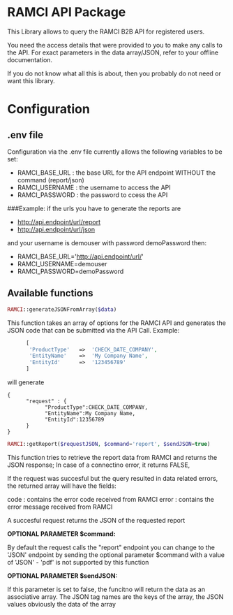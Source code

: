 # RAMCI API Package

This Library allows to query the RAMCI B2B API for registered users. 

You need the access details that were provided to you to make any calls to the API.
For exact parameters in the data array/JSON, refer to your offline documentation.

If you do not know what all this is about, then you probably do not need or want this library.

# Configuration

## .env file

Configuration via the .env file currently allows the following variables to be set:

- RAMCI\_BASE\_URL : the base URL for the API endpoint WITHOUT the command (report/json)
- RAMCI\_USERNAME : the username to access the API
- RAMCI\_PASSWORD : the password to ccess the API

###Example:
if the urls you have to generate the reports are
- http://api.endpoint/url/report
- http://api.endpoint/url/json

and your username is demouser with password demoPassword then: 

- RAMCI\_BASE\_URL='http://api.endpoint/url/'
- RAMCI\_USERNAME=demouser 
- RAMCI\_PASSWORD=demoPassword

## Available functions

```php
RAMCI::generateJSONFromArray($data)
```

This function takes an array of options for the RAMCI API and generates the JSON code
that can be submitted via the API Call. Example:
```php
      [
       'ProductType'   =>  'CHECK_DATE_COMPANY',
       'EntityName'    =>  'My Company Name',
       'EntityId'      =>  '123456789'
      ]
``` 
will generate
```
{
      "request" : {
            "ProductType":CHECK_DATE_COMPANY,
            "EntityName":My Company Name,
            "EntityId":12356789
      }
}
```



```php
RAMCI::getReport($requestJSON, $command='report', $sendJSON=true)
```

This function tries to retrieve the report data from RAMCI and returns the JSON response;
In case of a connectino error, it returns FALSE,

If the request was succesful but the query resulted in data related errors, the returned array will have the fields:

code  : contains the error code received from RAMCI
error : contains the error message received from RAMCI

A succesful request returns the JSON of the requested report

**OPTIONAL PARAMETER $command:**

By default the request calls the "report" endpoint you can change to the 'JSON' endpoint by sending
the optional parameter $command with a value of 'JSON' - 'pdf' is not supported by this function

**OPTIONAL PARAMETER $sendJSON:**
 
 If this parameter is set to false, the funcitno will return the data as an associative array. 
 The JSON tag names are the keys of the array, the JSON values obviously the data of the array

     
